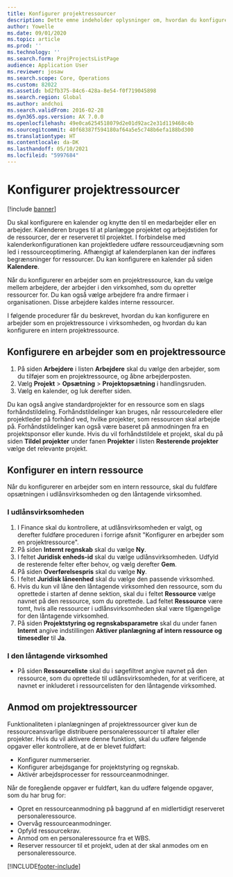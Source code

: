 ```yaml
---
title: Konfigurer projektressourcer
description: Dette emne indeholder oplysninger om, hvordan du konfigurerer eller anmoder om projektressourcer.
author: Yowelle
ms.date: 09/01/2020
ms.topic: article
ms.prod: ''
ms.technology: ''
ms.search.form: ProjProjectsListPage
audience: Application User
ms.reviewer: josaw
ms.search.scope: Core, Operations
ms.custom: 82022
ms.assetid: bd2fb375-84c6-428a-8e54-f0f719045898
ms.search.region: Global
ms.author: andchoi
ms.search.validFrom: 2016-02-28
ms.dyn365.ops.version: AX 7.0.0
ms.openlocfilehash: 49e0ca6254518079d2e01d92ac2e31d119468c4b
ms.sourcegitcommit: 40f68387f594180af64a5e5c748b6efa188bd300
ms.translationtype: HT
ms.contentlocale: da-DK
ms.lasthandoff: 05/10/2021
ms.locfileid: "5997684"
---
```

# <a name="set-up-project-resources"></a>Konfigurer projektressourcer

[!include [banner](../includes/banner.md)]

Du skal konfigurere en kalender og knytte den til en medarbejder eller en arbejder. Kalenderen bruges til at planlægge projektet og arbejdstiden for de ressourcer, der er reserveret til projektet. I forbindelse med kalenderkonfigurationen kan projektledere udføre ressourceudjævning som led i ressourceoptimering. Afhængigt af kalenderplanen kan der indføres begrænsninger for ressourcer. Du kan konfigurere en kalender på siden **Kalendere**.

Når du konfigurerer en arbejder som en projektressource, kan du vælge mellem arbejdere, der arbejder i den virksomhed, som du opretter ressourcer for. Du kan også vælge arbejdere fra andre firmaer i organisationen. Disse arbejdere kaldes interne ressourcer.

I følgende procedurer får du beskrevet, hvordan du kan konfigurere en arbejder som en projektressource i virksomheden, og hvordan du kan konfigurere en intern projektressource.

## <a name="set-up-a-worker-as-a-project-resource"></a>Konfigurere en arbejder som en projektressource

1. På siden **Arbejdere** i listen **Arbejdere** skal du vælge den arbejder, som du tilføjer som en projektressource, og åbne arbejderposten.
2. Vælg **Projekt** &gt; **Opsætning** &gt; **Projektopsætning** i handlingsruden.
3. Vælg en kalender, og luk derefter siden.

Du kan også angive standardprojekter for en ressource som en slags forhåndstildeling. Forhåndstildelinger kan bruges, når ressourceledere eller projektleder på forhånd ved, hvilke projekter, som ressourcen skal arbejde på. Forhåndstildelinger kan også være baseret på anmodningen fra en projektsponsor eller kunde. Hvis du vil forhåndstildele et projekt, skal du på siden **Tildel projekter** under fanen **Projekter** i listen **Resterende projekter** vælge det relevante projekt.

## <a name="set-up-an-intercompany-resource"></a>Konfigurer en intern ressource

Når du konfigurerer en arbejder som en intern ressource, skal du fuldføre opsætningen i udlånsvirksomheden og den låntagende virksomhed.

### <a name="in-the-lending-company"></a>I udlånsvirksomheden

1. I Finance skal du kontrollere, at udlånsvirksomheden er valgt, og derefter fuldføre proceduren i forrige afsnit "Konfigurer en arbejder som en projektressource".
2. På siden **Internt regnskab** skal du vælge **Ny**.
3. I feltet **Juridisk enheds-id** skal du vælge udlånsvirksomheden. Udfyld de resterende felter efter behov, og vælg derefter **Gem**.
4. På siden **Overførelsespris** skal du vælge **Ny**.
5. I feltet **Juridisk låneenhed** skal du vælge den passende virksomhed.
6. Hvis du kun vil låne den låntagende virksomhed den ressource, som du oprettede i starten af denne sektion, skal du i feltet **Ressource** vælge navnet på den ressource, som du oprettede. Lad feltet **Ressource** være tomt, hvis alle ressourcer i udlånsvirksomheden skal være tilgængelige for den låntagende virksomhed.
7. På siden **Projektstyring og regnskabsparametre** skal du under fanen **Internt** angive indstillingen **Aktiver planlægning af intern ressource og timesedler** til **Ja**.

### <a name="in-the-borrowing-company"></a>I den låntagende virksomhed

- På siden **Ressourceliste** skal du i søgefiltret angive navnet på den ressource, som du oprettede til udlånsvirksomheden, for at verificere, at navnet er inkluderet i ressourcelisten for den låntagende virksomhed.

## <a name="request-project-resources"></a>Anmod om projektressourcer
Funktionaliteten i planlægningen af projektressourcer giver kun de ressourceansvarlige distribuere personaleressourcer til aftaler eller projekter. Hvis du vil aktivere denne funktion, skal du udføre følgende opgaver eller kontrollere, at de er blevet fuldført:

- Konfigurer nummerserier.
- Konfigurer arbejdsgange for projektstyring og regnskab.
- Aktivér arbejdsprocesser for ressourceanmodninger.

Når de foregående opgaver er fuldført, kan du udføre følgende opgaver, som du har brug for:

- Opret en ressourceanmodning på baggrund af en midlertidigt reserveret personaleressource.
- Overvåg ressourceanmodninger.
- Opfyld ressourcekrav.
- Anmod om en personaleressource fra et WBS.
- Reserver ressourcer til et projekt, uden at der skal anmodes om en personaleressource.


[!INCLUDE[footer-include](../includes/footer-banner.md)]